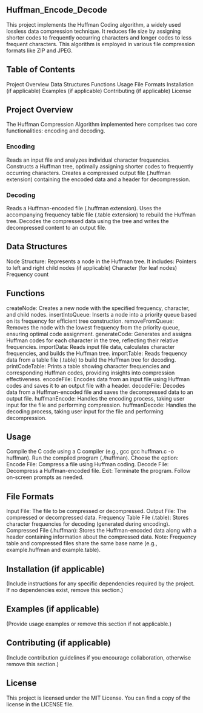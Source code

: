 ## Huffman_Encode_Decode

This project implements the Huffman Coding algorithm, a widely used lossless data compression technique. It reduces file size by assigning shorter codes to frequently occurring characters and longer codes to less frequent characters. This algorithm is employed in various file compression formats like ZIP and JPEG.

## Table of Contents

Project Overview
Data Structures
Functions
Usage
File Formats
Installation (if applicable)
Examples (if applicable)
Contributing (if applicable)
License
## Project Overview

The Huffman Compression Algorithm implemented here comprises two core functionalities: encoding and decoding.

### Encoding

Reads an input file and analyzes individual character frequencies.
Constructs a Huffman tree, optimally assigning shorter codes to frequently occurring characters.
Creates a compressed output file (.huffman extension) containing the encoded data and a header for decompression.
### Decoding

Reads a Huffman-encoded file (.huffman extension).
Uses the accompanying frequency table file (.table extension) to rebuild the Huffman tree.
Decodes the compressed data using the tree and writes the decompressed content to an output file.
## Data Structures

Node Structure: Represents a node in the Huffman tree. It includes:
Pointers to left and right child nodes (if applicable)
Character (for leaf nodes)
Frequency count
## Functions

createNode: Creates a new node with the specified frequency, character, and child nodes.
insertIntoQueue: Inserts a node into a priority queue based on its frequency for efficient tree construction.
removeFromQueue: Removes the node with the lowest frequency from the priority queue, ensuring optimal code assignment.
generateCode: Generates and assigns Huffman codes for each character in the tree, reflecting their relative frequencies.
importData: Reads input file data, calculates character frequencies, and builds the Huffman tree.
importTable: Reads frequency data from a table file (.table) to build the Huffman tree for decoding.
printCodeTable: Prints a table showing character frequencies and corresponding Huffman codes, providing insights into compression effectiveness.
encodeFile: Encodes data from an input file using Huffman codes and saves it to an output file with a header.
decodeFile: Decodes data from a Huffman-encoded file and saves the decompressed data to an output file.
huffmanEncode: Handles the encoding process, taking user input for the file and performing compression.
huffmanDecode: Handles the decoding process, taking user input for the file and performing decompression.
## Usage

Compile the C code using a C compiler (e.g., gcc gcc huffman.c -o huffman).
Run the compiled program (./huffman).
Choose the option:
Encode File: Compress a file using Huffman coding.
Decode File: Decompress a Huffman-encoded file.
Exit: Terminate the program.
Follow on-screen prompts as needed.
## File Formats

Input File: The file to be compressed or decompressed.
Output File: The compressed or decompressed data.
Frequency Table File (.table): Stores character frequencies for decoding (generated during encoding).
Compressed File (.huffman): Stores the Huffman-encoded data along with a header containing information about the compressed data.
Note: Frequency table and compressed files share the same base name (e.g., example.huffman and example.table).

## Installation (if applicable)

(Include instructions for any specific dependencies required by the project. If no dependencies exist, remove this section.)

## Examples (if applicable)

(Provide usage examples or remove this section if not applicable.)

## Contributing (if applicable)

(Include contribution guidelines if you encourage collaboration, otherwise remove this section.)

## License

This project is licensed under the MIT License. You can find a copy of the license in the LICENSE file.
